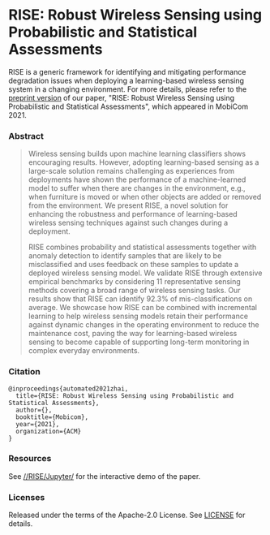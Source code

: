 # RISE: Robust Wireless Sensing using Probabilistic and Statistical Assessments

RISE is a generic framework for identifying and mitigating performance degradation issues when deploying a learning-based wireless sensing system in a changing environment. For more details, please refer to the [preprint version](https://arxiv.org/abs/2104.07460) of our paper, "RISE: Robust Wireless Sensing using Probabilistic and Statistical Assessments", which appeared in MobiCom 2021.

### Abstract

> Wireless sensing builds upon machine learning classifiers shows encouraging results. However, adopting learning-based sensing as a large-scale solution remains challenging as experiences from deployments have shown the performance of a machine-learned model to suffer when there are changes in the environment, e.g., when furniture is moved or when other objects are added or removed from the environment. We present RISE, a novel solution for enhancing the robustness and performance of learning-based wireless sensing techniques against such changes during a deployment. 
>
> RISE combines probability and statistical assessments together with anomaly detection to identify samples that are likely to be misclassified and uses feedback on these samples to update a deployed wireless sensing model. We validate RISE through extensive empirical benchmarks by considering 11 representative sensing methods covering a broad range of wireless sensing tasks. Our results show that RISE can identify 92.3% of mis-classifications on average. We showcase how RISE can be combined with incremental learning to help wireless sensing models retain their performance against dynamic changes in the operating environment to reduce the maintenance cost, paving the way for learning-based wireless sensing to become capable of supporting long-term monitoring in complex everyday environments.
>

### Citation  

```
@inproceedings{automated2021zhai,
  title={RISE: Robust Wireless Sensing using Probabilistic and Statistical Assessments},
  author={},
  booktitle={Mobicom},
  year={2021},
  organization={ACM}
}
```

### Resources

See [//RISE/Jupyter/](https://github.com/jiaojiao1234/RISE/tree/master/Jupyter) for the interactive demo of the paper.

### Licenses

Released under the terms of the Apache-2.0 License. See [LICENSE](https://github.com/jiaojiao1234/RISE/blob/master/LICENSE) for details.

